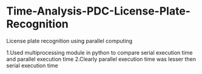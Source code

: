 # Time-Analysis-PDC-License-Plate-Recognition
License plate recognition using parallel computing

1.Used multiprocessing module in python to compare serial execution time and parallel execution time
2.Clearly parallel execution time was lesser then serial execution time
